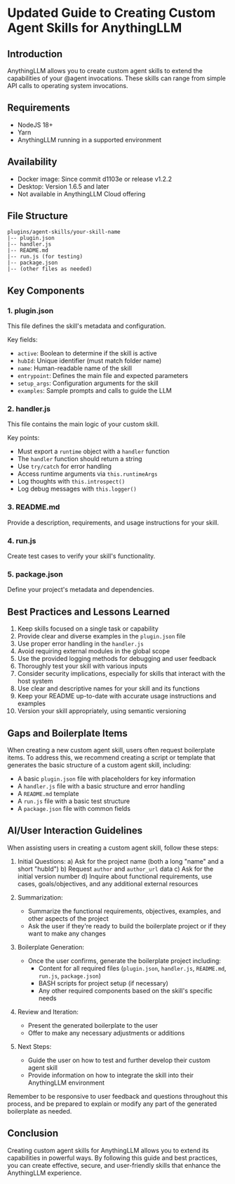 # Updated Guide to Creating Custom Agent Skills for AnythingLLM

## Introduction
AnythingLLM allows you to create custom agent skills to extend the capabilities of your @agent invocations. These skills can range from simple API calls to operating system invocations.

## Requirements
- NodeJS 18+
- Yarn
- AnythingLLM running in a supported environment

## Availability
- Docker image: Since commit d1103e or release v1.2.2
- Desktop: Version 1.6.5 and later
- Not available in AnythingLLM Cloud offering

## File Structure
```
plugins/agent-skills/your-skill-name
|-- plugin.json
|-- handler.js
|-- README.md
|-- run.js (for testing)
|-- package.json
|-- (other files as needed)
```

## Key Components

### 1. plugin.json
This file defines the skill's metadata and configuration.

Key fields:
- `active`: Boolean to determine if the skill is active
- `hubId`: Unique identifier (must match folder name)
- `name`: Human-readable name of the skill
- `entrypoint`: Defines the main file and expected parameters
- `setup_args`: Configuration arguments for the skill
- `examples`: Sample prompts and calls to guide the LLM

### 2. handler.js
This file contains the main logic of your custom skill.

Key points:
- Must export a `runtime` object with a `handler` function
- The `handler` function should return a string
- Use `try/catch` for error handling
- Access runtime arguments via `this.runtimeArgs`
- Log thoughts with `this.introspect()`
- Log debug messages with `this.logger()`

### 3. README.md
Provide a description, requirements, and usage instructions for your skill.

### 4. run.js
Create test cases to verify your skill's functionality.

### 5. package.json
Define your project's metadata and dependencies.

## Best Practices and Lessons Learned
1. Keep skills focused on a single task or capability
2. Provide clear and diverse examples in the `plugin.json` file
3. Use proper error handling in the `handler.js`
4. Avoid requiring external modules in the global scope
5. Use the provided logging methods for debugging and user feedback
6. Thoroughly test your skill with various inputs
7. Consider security implications, especially for skills that interact with the host system
8. Use clear and descriptive names for your skill and its functions
9. Keep your README up-to-date with accurate usage instructions and examples
10. Version your skill appropriately, using semantic versioning

## Gaps and Boilerplate Items
When creating a new custom agent skill, users often request boilerplate items. To address this, we recommend creating a script or template that generates the basic structure of a custom agent skill, including:

- A basic `plugin.json` file with placeholders for key information
- A `handler.js` file with a basic structure and error handling
- A `README.md` template
- A `run.js` file with a basic test structure
- A `package.json` file with common fields

## AI/User Interaction Guidelines

When assisting users in creating a custom agent skill, follow these steps:

1. Initial Questions:
   a) Ask for the project name (both a long "name" and a short "hubId")
   b) Request `author` and `author_url` data
   c) Ask for the initial version number
   d) Inquire about functional requirements, use cases, goals/objectives, and any additional external resources

2. Summarization:
   - Summarize the functional requirements, objectives, examples, and other aspects of the project
   - Ask the user if they're ready to build the boilerplate project or if they want to make any changes

3. Boilerplate Generation:
   - Once the user confirms, generate the boilerplate project including:
     - Content for all required files (`plugin.json`, `handler.js`, `README.md`, `run.js`, `package.json`)
     - BASH scripts for project setup (if necessary)
     - Any other required components based on the skill's specific needs

4. Review and Iteration:
   - Present the generated boilerplate to the user
   - Offer to make any necessary adjustments or additions

5. Next Steps:
   - Guide the user on how to test and further develop their custom agent skill
   - Provide information on how to integrate the skill into their AnythingLLM environment

Remember to be responsive to user feedback and questions throughout this process, and be prepared to explain or modify any part of the generated boilerplate as needed.

## Conclusion
Creating custom agent skills for AnythingLLM allows you to extend its capabilities in powerful ways. By following this guide and best practices, you can create effective, secure, and user-friendly skills that enhance the AnythingLLM experience.